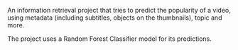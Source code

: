 An information retrieval project that tries to predict the popularity of a video, 
using metadata (including subtitles, objects on the thumbnails), topic and more. 

The project uses a Random Forest Classifier model for its predictions.
